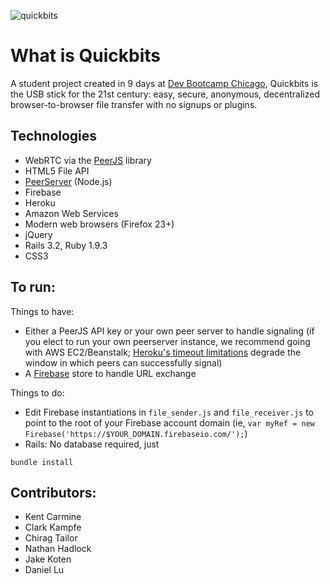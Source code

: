 ![quickbits](http://i.imgur.com/ulynnBc.png)

# What is Quickbits
A student project created in 9 days at [Dev Bootcamp Chicago](http://devbootcamp.com), Quickbits is the USB stick for the 21st century: easy, secure, anonymous, decentralized browser-to-browser file transfer with no signups or plugins.

## Technologies
- WebRTC via the [PeerJS](https://github.com/peers/peerjs/) library 
- HTML5 File API
- [PeerServer](https://github.com/peers/peerjs-server) (Node.js)
- Firebase
- Heroku
- Amazon Web Services
- Modern web browsers (Firefox 23+)
- jQuery
- Rails 3.2, Ruby 1.9.3
- CSS3

## To run:
Things to have: 
- Either a PeerJS API key or your own peer server to handle signaling (if you elect to run your own peerserver instance, we recommend going with AWS EC2/Beanstalk; [Heroku's timeout limitations](https://devcenter.heroku.com/articles/request-timeout) degrade the window in which peers can successfully signal)
- A [Firebase](https://www.firebase.com/) store to handle URL exchange

Things to do:
- Edit Firebase instantiations in ```file_sender.js``` and ```file_receiver.js``` to point to the root of your Firebase account domain (ie, ```var myRef = new Firebase('https://$YOUR_DOMAIN.firebaseio.com/');```)
- Rails: No database required, just
```
bundle install
```

## Contributors:
- Kent Carmine
- Clark Kampfe
- Chirag Tailor
- Nathan Hadlock
- Jake Koten
- Daniel Lu
